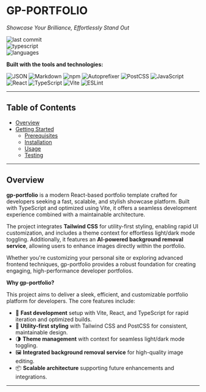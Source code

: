 # GP-PORTFOLIO

*Showcase Your Brilliance, Effortlessly Stand Out*

![last commit](https://img.shields.io/badge/last%20commit-today-brightgreen)  
![typescript](https://img.shields.io/badge/typescript-94.3%25-blue)  
![languages](https://img.shields.io/badge/languages-6-blue)

**Built with the tools and technologies:**

![JSON](https://img.shields.io/badge/-JSON-000000?logo=json&logoColor=white)
![Markdown](https://img.shields.io/badge/-Markdown-000000?logo=markdown&logoColor=white)
![npm](https://img.shields.io/badge/-npm-CB3837?logo=npm&logoColor=white)
![Autoprefixer](https://img.shields.io/badge/-Autoprefixer-DD3735?logo=autoprefixer&logoColor=white)
![PostCSS](https://img.shields.io/badge/-PostCSS-DD3A0A?logo=postcss&logoColor=white)
![JavaScript](https://img.shields.io/badge/-JavaScript-F7DF1E?logo=javascript&logoColor=black)
![React](https://img.shields.io/badge/-React-61DAFB?logo=react&logoColor=black)
![TypeScript](https://img.shields.io/badge/-TypeScript-3178C6?logo=typescript&logoColor=white)
![Vite](https://img.shields.io/badge/-Vite-646CFF?logo=vite&logoColor=white)
![ESLint](https://img.shields.io/badge/-ESLint-4B32C3?logo=eslint&logoColor=white)

---

## Table of Contents

- [Overview](#overview)
- [Getting Started](#getting-started)
  - [Prerequisites](#prerequisites)
  - [Installation](#installation)
  - [Usage](#usage)
  - [Testing](#testing)

---

## Overview

**gp-portfolio** is a modern React-based portfolio template crafted for developers seeking a fast, scalable, and stylish showcase platform. Built with TypeScript and optimized using Vite, it offers a seamless development experience combined with a maintainable architecture.

The project integrates **Tailwind CSS** for utility-first styling, enabling rapid UI customization, and includes a theme context for effortless light/dark mode toggling. Additionally, it features an **AI-powered background removal service**, allowing users to enhance images directly within the portfolio.

Whether you're customizing your personal site or exploring advanced frontend techniques, gp-portfolio provides a robust foundation for creating engaging, high-performance developer portfolios.

**Why gp-portfolio?**

This project aims to deliver a sleek, efficient, and customizable portfolio platform for developers. The core features include:

- 🚀 **Fast development** setup with Vite, React, and TypeScript for rapid iteration and optimized builds.
- 🎨 **Utility-first styling** with Tailwind CSS and PostCSS for consistent, maintainable design.
- 🌗 **Theme management** with context for seamless light/dark mode toggling.
- 🖼 **Integrated background removal service** for high-quality image editing.
- 📦 **Scalable architecture** supporting future enhancements and integrations.

---

